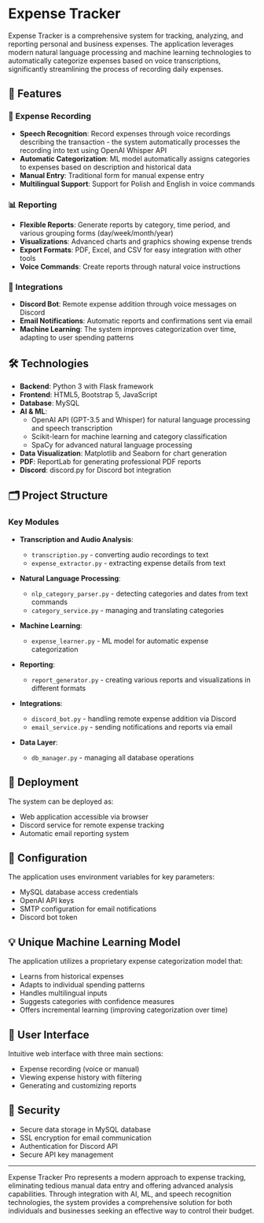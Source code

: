 # Expense Tracker

Expense Tracker is a comprehensive system for tracking, analyzing, and reporting personal and business expenses. The application leverages modern natural language processing and machine learning technologies to automatically categorize expenses based on voice transcriptions, significantly streamlining the process of recording daily expenses.

## 🚀 Features

### 📝 Expense Recording
- **Speech Recognition**: Record expenses through voice recordings describing the transaction - the system automatically processes the recording into text using OpenAI Whisper API
- **Automatic Categorization**: ML model automatically assigns categories to expenses based on description and historical data
- **Manual Entry**: Traditional form for manual expense entry
- **Multilingual Support**: Support for Polish and English in voice commands

### 📊 Reporting
- **Flexible Reports**: Generate reports by category, time period, and various grouping forms (day/week/month/year)
- **Visualizations**: Advanced charts and graphics showing expense trends
- **Export Formats**: PDF, Excel, and CSV for easy integration with other tools
- **Voice Commands**: Create reports through natural voice instructions

### 🤖 Integrations
- **Discord Bot**: Remote expense addition through voice messages on Discord
- **Email Notifications**: Automatic reports and confirmations sent via email
- **Machine Learning**: The system improves categorization over time, adapting to user spending patterns

## 🛠 Technologies

- **Backend**: Python 3 with Flask framework
- **Frontend**: HTML5, Bootstrap 5, JavaScript
- **Database**: MySQL
- **AI & ML**:
  - OpenAI API (GPT-3.5 and Whisper) for natural language processing and speech transcription
  - Scikit-learn for machine learning and category classification
  - SpaCy for advanced natural language processing
- **Data Visualization**: Matplotlib and Seaborn for chart generation
- **PDF**: ReportLab for generating professional PDF reports
- **Discord**: discord.py for Discord bot integration

## 🗂 Project Structure

### Key Modules
- **Transcription and Audio Analysis**:
  - `transcription.py` - converting audio recordings to text
  - `expense_extractor.py` - extracting expense details from text

- **Natural Language Processing**:
  - `nlp_category_parser.py` - detecting categories and dates from text commands
  - `category_service.py` - managing and translating categories

- **Machine Learning**:
  - `expense_learner.py` - ML model for automatic expense categorization

- **Reporting**:
  - `report_generator.py` - creating various reports and visualizations in different formats

- **Integrations**:
  - `discord_bot.py` - handling remote expense addition via Discord
  - `email_service.py` - sending notifications and reports via email

- **Data Layer**:
  - `db_manager.py` - managing all database operations

## 🚀 Deployment

The system can be deployed as:
- Web application accessible via browser
- Discord service for remote expense tracking
- Automatic email reporting system

## 🔧 Configuration

The application uses environment variables for key parameters:
- MySQL database access credentials
- OpenAI API keys
- SMTP configuration for email notifications
- Discord bot token

## 💡 Unique Machine Learning Model

The application utilizes a proprietary expense categorization model that:
- Learns from historical expenses
- Adapts to individual spending patterns
- Handles multilingual inputs
- Suggests categories with confidence measures
- Offers incremental learning (improving categorization over time)

## 📱 User Interface

Intuitive web interface with three main sections:
- Expense recording (voice or manual)
- Viewing expense history with filtering
- Generating and customizing reports

## 🔐 Security

- Secure data storage in MySQL database
- SSL encryption for email communication
- Authentication for Discord API
- Secure API key management

---

Expense Tracker Pro represents a modern approach to expense tracking, eliminating tedious manual data entry and offering advanced analysis capabilities. Through integration with AI, ML, and speech recognition technologies, the system provides a comprehensive solution for both individuals and businesses seeking an effective way to control their budget.
